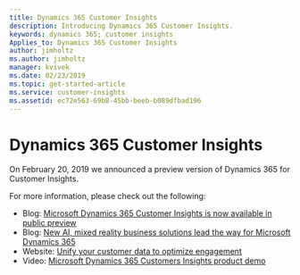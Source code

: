 ```yaml
---
title: Dynamics 365 Customer Insights
description: Introducing Dynamics 365 Customer Insights.
keywords: dynamics 365; customer insights
Applies_to: Dynamics 365 Customer Insights
author: jimholtz
ms.author: jimholtz
manager: kvivek
ms.date: 02/23/2019
ms.topic: get-started-article
ms.service: customer-insights 
ms.assetid: ec72e563-69b8-45bb-beeb-b089dfbad196
---
```

# Dynamics 365 Customer Insights

On February 20, 2019 we announced a preview version of Dynamics 365 for Customer Insights.

For more information, please check out the following:

- Blog: [Microsoft Dynamics 365 Customer Insights is now available in public preview](https://community.dynamics.com/365/aicustomerinsights/b/dynamics365customerinsightsblog/archive/2019/02/20/microsoft-dynamics-365-customer-insights-is-now-available-in-public-preview)
- Blog: [New AI, mixed reality business solutions lead the way for Microsoft Dynamics 365](https://cloudblogs.microsoft.com/dynamics365/2019/02/21/new-ai-mixed-reality-business-solutions-lead-the-way-for-microsoft-dynamics-365/)
- Website: [Unify your customer data to optimize engagement](https://dynamics.microsoft.com/ai/customer-insights/)
- Video: [Microsoft Dynamics 365 Customers Insights product demo](https://youtu.be/yayYM7cc3LU)
